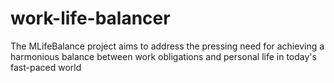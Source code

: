 # work-life-balancer
The MLifeBalance project aims to address the pressing need for achieving a harmonious balance between work obligations and personal life in today's fast-paced world
